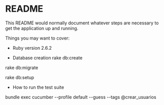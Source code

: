 # README

This README would normally document whatever steps are necessary to get the
application up and running.

Things you may want to cover:

* Ruby version
2.6.2

* Database creation
rake db:create

rake db:migrate

rake db:setup

* How to run the test suite

bundle exec cucumber --profile default --guess --tags @crear_usuarios
